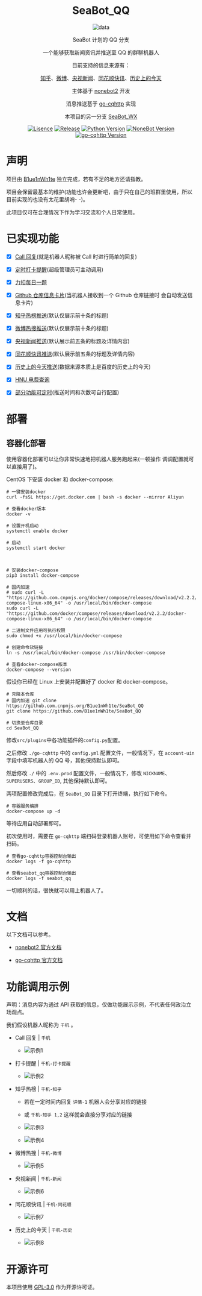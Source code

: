 <div align="center">

# SeaBot_QQ

![data](https://socialify.git.ci/B1ue1nWh1te/SeaBot_QQ/image?description=1&font=Rokkitt&forks=1&issues=1&language=1&owner=1&pattern=Circuit%20Board&stargazers=1&theme=Dark)

SeaBot 计划的 QQ 分支

一个能够获取新闻资讯并推送至 QQ 的群聊机器人

目前支持的信息来源有：

[知乎](https://www.zhihu.com/)、[微博](https://weibo.com/)、[央视新闻](https://news.cctv.com/)、[同花顺快讯](https://news.10jqka.com.cn/realtimenews.html)、[历史上的今天](https://baike.baidu.com/calendar/)

主体基于 [nonebot2](https://github.com/nonebot/nonebot2) 开发

消息推送基于 [go-cqhttp](https://github.com/Mrs4s/go-cqhttp) 实现

本项目的另一分支 [SeaBot_WX](https://github.com/B1ue1nWh1te/SeaBot_WX)

[![Lisence](https://img.shields.io/github/license/B1ue1nWh1te/SeaBot_QQ)](https://github.com/B1ue1nWh1te/SeaBot_QQ/blob/main/LICENSE)
[![Release](https://img.shields.io/github/v/release/B1ue1nWh1te/SeaBot_QQ?include_prereleases)](https://github.com/B1ue1nWh1te/SeaBot_QQ/releases/)
[![Python Version](https://img.shields.io/badge/python-3.7+-blue)](https://www.python.org/)
[![NoneBot Version](https://img.shields.io/badge/nonebot2-red)](https://github.com/nonebot/nonebot2)
[![go-cqhttp Version](https://img.shields.io/badge/gocqhttp-purple)](https://github.com/Mrs4s/go-cqhttp)

</div>

# 声明

项目由 [B1ue1nWh1te](https://github.com/B1ue1nWh1te) 独立完成，若有不足的地方还请指教。

项目会保留最基本的维护(功能也许会更新吧，由于只在自己的班群里使用，所以目前实现的也没有太花里胡哨- -)。

此项目仅可在合理情况下作为学习交流和个人日常使用。

# 已实现功能

- [x] [Call 回复](https://github.com/B1ue1nWh1te/SeaBot_QQ/tree/main/src/plugins/chat)(就是机器人昵称被 Call 时进行简单的回复)

- [x] [定时打卡提醒](https://github.com/B1ue1nWh1te/SeaBot_QQ/tree/main/src/plugins/clockin)(超级管理员可主动调用)

- [x] [力扣每日一题](https://leetcode-cn.com/problemset/all/)

- [x] [Github 仓库信息卡片](https://github.com/)(当机器人接收到一个 Github 仓库链接时 会自动发送信息卡片)

- [x] [知乎热榜推送](https://github.com/B1ue1nWh1te/SeaBot_QQ/tree/main/src/plugins/news)(默认仅展示前十条的标题)

- [x] [微博热搜推送](https://github.com/B1ue1nWh1te/SeaBot_QQ/tree/main/src/plugins/news)(默认仅展示前十条的标题)

- [x] [央视新闻推送](https://github.com/B1ue1nWh1te/SeaBot_QQ/tree/main/src/plugins/news)(默认展示前五条的标题及详情内容)

- [x] [同花顺快讯推送](https://github.com/B1ue1nWh1te/SeaBot_QQ/tree/main/src/plugins/news)(默认展示前五条的标题及详情内容)

- [x] [历史上的今天推送](https://github.com/B1ue1nWh1te/SeaBot_QQ/tree/main/src/plugins/todaybefore)(数据来源本质上是百度的历史上的今天)

- [x] [HNU 电费查询](https://www.hnu.edu.cn/)

- [x] [部分功能可定时](https://github.com/B1ue1nWh1te/SeaBot_QQ/tree/main/src/plugins)(推送时间和次数可自行配置)

# 部署

## 容器化部署

使用容器化部署可以让你非常快速地把机器人服务跑起来(一顿操作 调调配置就可以直接用了)。

CentOS 下安装 docker 和 docker-compose:

```shell
# 一键安装docker
curl -fsSL https://get.docker.com | bash -s docker --mirror Aliyun

# 查看docker版本
docker -v

# 设置开机启动
systemctl enable docker

# 启动
systemctl start docker



# 安装docker-compose
pip3 install docker-compose

# 国内加速
# sudo curl -L "https://github.com.cnpmjs.org/docker/compose/releases/download/v2.2.2/docker-compose-linux-x86_64" -o /usr/local/bin/docker-compose
sudo curl -L "https://github.com/docker/compose/releases/download/v2.2.2/docker-compose-linux-x86_64" -o /usr/local/bin/docker-compose

# 二进制文件应用可执行权限
sudo chmod +x /usr/local/bin/docker-compose

# 创建命令软链接
ln -s /usr/local/bin/docker-compose /usr/bin/docker-compose

# 查看docker-compose版本
docker-compose --version
```

假设你已经在 Linux 上安装并配置好了 docker 和 docker-compose。

```shell
# 克隆本仓库
# 国内加速 git clone https://github.com.cnpmjs.org/B1ue1nWh1te/SeaBot_QQ
git clone https://github.com/B1ue1nWh1te/SeaBot_QQ

# 切换至仓库目录
cd SeaBot_QQ
```

修改`src/plugins`中各功能插件的`config.py`配置。

之后修改 `./go-cqhttp` 中的 `config.yml` 配置文件，一般情况下，在 `account-uin` 字段中填写机器人的 QQ 号，其他保持默认即可。

然后修改 `./` 中的 `.env.prod` 配置文件，一般情况下，修改 `NICKNAME`、`SUPERUSERS`、`GROUP_ID`, 其他保持默认即可。

两项配置修改完成后，在 `SeaBot_QQ` 目录下打开终端，执行如下命令。

```shell
# 容器服务编排
docker-compose up -d
```

等待应用自动部署即可。

初次使用时，需要在 `go-cqhttp` 端扫码登录机器人账号，可使用如下命令查看并扫码。

```shell
# 查看go-cqhttp容器控制台输出
docker logs -f go-cqhttp

# 查看seabot_qq容器控制台输出
docker logs -f seabot_qq
```

一切顺利的话，很快就可以用上机器人了。

# 文档

以下文档可以参考。

- [nonebot2 官方文档](https://v2.nonebot.dev/guide/)

- [go-cqhttp 官方文档](https://docs.go-cqhttp.org/guide/)

# 功能调用示例

声明：消息内容为通过 API 获取的信息，仅做功能展示示例，不代表任何政治立场观点。

我们假设机器人昵称为 `千机` 。

- Call 回复 | `千机`

  - ![示例1](example/call.jpg)

- 打卡提醒 | `千机-打卡提醒`

  - ![示例2](example/clockin.jpg)

- 知乎热榜 | `千机-知乎`

  - 若在一定时间内回复 `详情-1` 机器人会分享对应的链接
  - 或 `千机-知乎 1,2` 这样就会直接分享对应的链接

  - ![示例3](example/zhihu1.jpg)
  - ![示例4](example/zhihu2.jpg)

- 微博热搜 | `千机-微博`

  - ![示例5](example/weibo.jpg)

* 央视新闻 | `千机-新闻`

  - ![示例6](example/news.jpg)

* 同花顺快讯 | `千机-同花顺`

  - ![示例7](example/tonghuashun.jpg)

* 历史上的今天 | `千机-历史`

  - ![示例8](example/todaybefore.jpg)

# 开源许可

本项目使用 [GPL-3.0](https://choosealicense.com/licenses/gpl-3.0/) 作为开源许可证。
